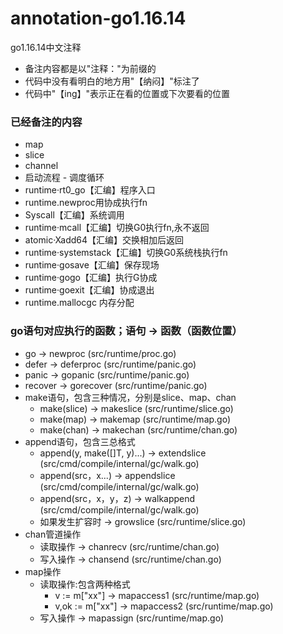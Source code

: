 # annotation-go1.16.14 
go1.16.14中文注释


- 备注内容都是以"注释："为前缀的
- 代码中没有看明白的地方用"【纳闷】"标注了
- 代码中"【ing】"表示正在看的位置或下次要看的位置

### 已经备注的内容
- map
- slice
- channel
- 启动流程 - 调度循环
- runtime·rt0_go【汇编】程序入口
- runtime.newproc用协成执行fn
- Syscall【汇编】系统调用
- runtime·mcall【汇编】切换G0执行fn,永不返回
- atomic·Xadd64【汇编】交换相加后返回
- runtime·systemstack【汇编】切换G0系统栈执行fn
- runtime·gosave【汇编】保存现场
- runtime·gogo【汇编】执行G协成
- runtime·goexit【汇编】协成退出
- runtime.mallocgc 内存分配

### go语句对应执行的函数；语句 -> 函数（函数位置）
- go -> newproc (src/runtime/proc.go)
- defer -> deferproc (src/runtime/panic.go)
- panic -> gopanic (src/runtime/panic.go)
- recover -> gorecover (src/runtime/panic.go)
- make语句，包含三种情况，分别是slice、map、chan
  - make(slice) -> makeslice (src/runtime/slice.go)
  - make(map) -> makemap (src/runtime/map.go)
  - make(chan) -> makechan (src/runtime/chan.go)
- append语句，包含三总格式
  - append(y, make([]T, y)...) -> extendslice (src/cmd/compile/internal/gc/walk.go)
  - append(src，x...) -> appendslice (src/cmd/compile/internal/gc/walk.go)
  - append(src，x，y，z) -> walkappend (src/cmd/compile/internal/gc/walk.go)
  - 如果发生扩容时 -> growslice (src/runtime/slice.go)
- chan管道操作
  - 读取操作 -> chanrecv (src/runtime/chan.go)
  - 写入操作 -> chansend (src/runtime/chan.go)
- map操作
  - 读取操作:包含两种格式
    - v := m["xx"] -> mapaccess1 (src/runtime/map.go)
    - v,ok := m["xx"] -> mapaccess2 (src/runtime/map.go)
  - 写入操作 -> mapassign (src/runtime/map.go)



